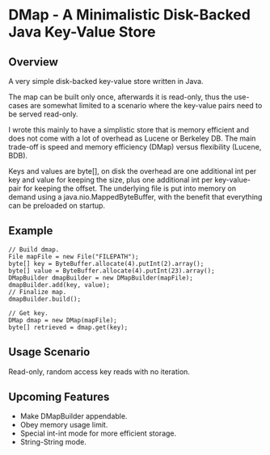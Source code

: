 # DMap - A Minimalistic Disk-Backed Java Key-Value Store

## Overview
A very simple disk-backed key-value store written in Java. 

The map can be built only once, afterwards it is read-only, thus the use-cases 
are somewhat limited to a scenario where the key-value pairs need to be served
read-only.

I wrote this mainly to have a simplistic store that is memory efficient and
does not come with a lot of overhead as Lucene or Berkeley DB. The main 
trade-off is speed and memory efficiency (DMap) versus flexibility 
(Lucene, BDB).

Keys and values are byte[], on disk the overhead are one additional int per 
key and value for keeping the size, plus one additional int per key-value-pair
for keeping the offset. The underlying file is put into memory on demand using
a java.nio.MappedByteBuffer, with the benefit that everything can be preloaded
on startup.

## Example
```
// Build dmap.
File mapFile = new File("FILEPATH");
byte[] key = ByteBuffer.allocate(4).putInt(2).array();
byte[] value = ByteBuffer.allocate(4).putInt(23).array();
DMapBuilder dmapBuilder = new DMapBuilder(mapFile);
dmapBuilder.add(key, value);
// Finalize map.
dmapBuilder.build();

// Get key.
DMap dmap = new DMap(mapFile);
byte[] retrieved = dmap.get(key); 
```

## Usage Scenario

Read-only, random access key reads with no iteration.

## Upcoming Features

 * Make DMapBuilder appendable.
 * Obey memory usage limit.
 * Special int-int mode for more efficient storage.
 * String-String mode.